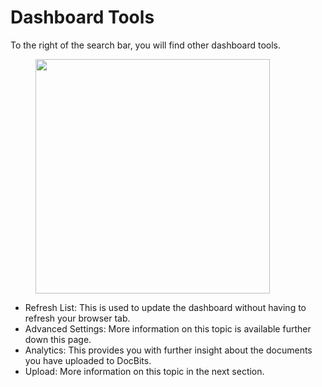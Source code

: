 # Dashboard Tools

To the right of the search bar, you will find other dashboard tools.

<figure><img src="https://lh7-us.googleusercontent.com/QJpUDLYSPYvsgwyxSkaOZr5w4mdqYbWeRSckuLSbJXkgPccyFzvVK9q5p-bjXlR-q69KVZ2o--XZQGH_nCU90Sj7RNuyC1g-hJYWZRpxxILYeaTpw4afrjbdM8iatt2plPde_QtFuz7JSV1NtunRSiw" alt="" width="375"><figcaption></figcaption></figure>

* Refresh List: This is used to update the dashboard without having to refresh your browser tab.
* Advanced Settings: More information on this topic is available further down this page.
* Analytics: This provides you with further insight about the documents you have uploaded to DocBits.
* Upload: More information on this topic in the next section.


